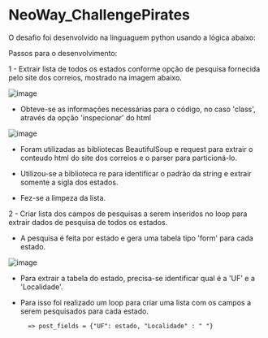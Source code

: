 # NeoWay_ChallengePirates

O desafio foi desenvolvido na linguaguem python usando a lógica abaixo:

Passos para o desenvolvimento:

1 - Extrair lista de todos os estados conforme opção de pesquisa fornecida pelo site dos correios, mostrado na imagem abaixo.
    
![image](https://user-images.githubusercontent.com/124132986/215987235-21b59c22-9c06-4281-9377-d8fa1c914164.png)

- Obteve-se as informações necessárias para o código, no caso 'class', através da opção 'inspecionar' do html
    
![image](https://user-images.githubusercontent.com/124132986/215989440-63185c06-5981-4f6c-bccb-d007eeb3ef18.png)

- Foram utilizadas as bibliotecas BeautifulSoup e request para extrair o conteudo html do site dos correios e o parser para particioná-lo. 
    
- Utilizou-se a biblioteca re para identificar o padrão da string e extrair somente a sigla dos estados.
    
- Fez-se a limpeza da lista.

2 - Criar lista dos campos de pesquisas a serem inseridos no loop para extrair dados de pesquisa de todos os estados.

- A pesquisa é feita por estado e gera uma tabela tipo 'form' para cada estado.

![image](https://user-images.githubusercontent.com/124132986/215990605-b781692d-ea23-4cd2-b0a0-cc033216afba.png)

- Para extrair a tabela do estado, precisa-se identificar qual é a 'UF' e a 'Localidade'. 
- Para isso foi realizado um loop para criar uma lista com os campos a serem pesquisados para cada estado.

        => post_fields = {"UF": estado, "Localidade" : " "}

